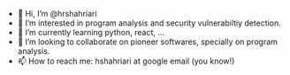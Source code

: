 - 👋 Hi, I’m @hrshahriari
- 👀 I’m interested in program analysis and security vulnerabiltiy detection.
- 🌱 I’m currently learning python, react, ...
- 💞️ I’m looking to collaborate on pioneer softwares, specially on program analysis. 
- 📫 How to reach me: hshahriari at google email (you know!)

<!---
hrshahriari/hrshahriari is a ✨ special ✨ repository because its `README.md` (this file) appears on your GitHub profile.
You can click the Preview link to take a look at your changes.
--->
